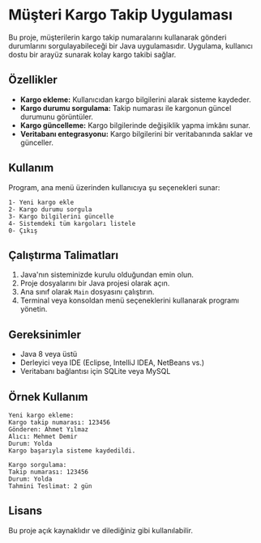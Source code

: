# Müşteri Kargo Takip Uygulaması

Bu proje, müşterilerin kargo takip numaralarını kullanarak gönderi durumlarını sorgulayabileceği bir Java uygulamasıdır. Uygulama, kullanıcı dostu bir arayüz sunarak kolay kargo takibi sağlar.

## Özellikler
- **Kargo ekleme:** Kullanıcıdan kargo bilgilerini alarak sisteme kaydeder.
- **Kargo durumu sorgulama:** Takip numarası ile kargonun güncel durumunu görüntüler.
- **Kargo güncelleme:** Kargo bilgilerinde değişiklik yapma imkânı sunar.
- **Veritabanı entegrasyonu:** Kargo bilgilerini bir veritabanında saklar ve günceller.

## Kullanım
Program, ana menü üzerinden kullanıcıya şu seçenekleri sunar:

```
1- Yeni kargo ekle
2- Kargo durumu sorgula
3- Kargo bilgilerini güncelle
4- Sistemdeki tüm kargoları listele
0- Çıkış
```

## Çalıştırma Talimatları
1. Java'nın sisteminizde kurulu olduğundan emin olun.
2. Proje dosyalarını bir Java projesi olarak açın.
3. Ana sınıf olarak `Main` dosyasını çalıştırın.
4. Terminal veya konsoldan menü seçeneklerini kullanarak programı yönetin.

## Gereksinimler
- Java 8 veya üstü
- Derleyici veya IDE (Eclipse, IntelliJ IDEA, NetBeans vs.)
- Veritabanı bağlantısı için SQLite veya MySQL

## Örnek Kullanım
```
Yeni kargo ekleme:
Kargo takip numarası: 123456
Gönderen: Ahmet Yılmaz
Alıcı: Mehmet Demir
Durum: Yolda
Kargo başarıyla sisteme kaydedildi.

Kargo sorgulama:
Takip numarası: 123456
Durum: Yolda
Tahmini Teslimat: 2 gün
```

## Lisans
Bu proje açık kaynaklıdır ve dilediğiniz gibi kullanılabilir.


